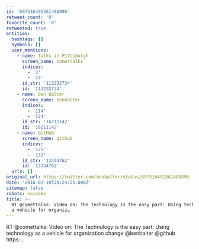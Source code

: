 ```yaml
---
id: '697516491361488896'
retweet_count: '0'
favorite_count: '0'
retweeted: true
entities:
  hashtags: []
  symbols: []
  user_mentions:
    - name: Talks in Pittsburgh
      screen_name: comettalks
      indices:
        - '3'
        - '14'
      id_str: '113232734'
      id: '113232734'
    - name: Ben Balter
      screen_name: benbalter
      indices:
        - '114'
        - '124'
      id_str: '16211142'
      id: '16211142'
    - name: GitHub
      screen_name: github
      indices:
        - '125'
        - '132'
      id_str: '13334762'
      id: '13334762'
  urls: []
original_url: https://twitter.com/benbalter/status/697516491361488896
date: '2016-02-10T20:24:25.000Z'
sitemap: false
robots: noindex
title: >-
  RT @comettalks: Video on: The Technology is the easy part: Using technology as
  a vehicle for organiz…
---
```


RT @comettalks: Video on: The Technology is the easy part: Using technology as a vehicle for organization change  @benbalter @github
https:…